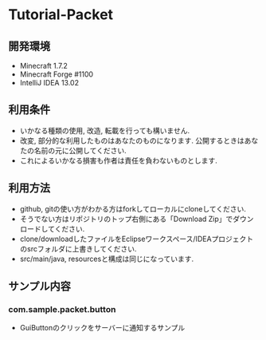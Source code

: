# Tutorial-Packet

## 開発環境
* Minecraft 1.7.2
* Minecraft Forge #1100
* IntelliJ IDEA 13.02

## 利用条件

* いかなる種類の使用, 改造, 転載を行っても構いません.
* 改変, 部分的な利用したものはあなたのものになります. 公開するときはあなたの名前の元に公開してください.
* これによるいかなる損害も作者は責任を負わないものとします.

## 利用方法

* github, gitの使い方がわかる方はforkしてローカルにcloneしてください.
* そうでない方はリポジトリのトップ右側にある「Download Zip」でダウンロードしてください.
* clone/downloadしたファイルをEclipseワークスペース/IDEAプロジェクトのsrcフォルダに上書きしてください.
* src/main/java, resourcesと構成は同じになっています.

## サンプル内容

### com.sample.packet.button

* GuiButtonのクリックをサーバーに通知するサンプル

